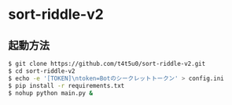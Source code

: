 # sort-riddle-v2

## 起動方法
```bash
$ git clone https://github.com/t4t5u0/sort-riddle-v2.git
$ cd sort-riddle-v2
$ echo -e '[TOKEN]\ntoken=Botのシークレットトークン' > config.ini
$ pip install -r requirements.txt
$ nohup python main.py &
```